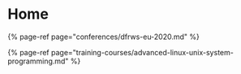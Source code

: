 # Home



{% page-ref page="conferences/dfrws-eu-2020.md" %}

{% page-ref page="training-courses/advanced-linux-unix-system-programming.md" %}




